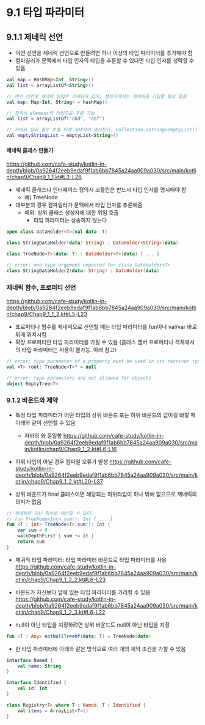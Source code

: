 # 9.1 타입 파라미터

## 9.1.1 제네릭 선언

* 어떤 선언을 제네릭 선언으로 만들려면 하나 이상의 타입 파라미터를 추가해야 함
* 컴파일러가 문맥에서 타입 인자의 타입을 추론할 수 있다면 타입 인자를 생략할 수 있음

```kotlin
val map = HashMap<Int, String>()
val list = arrayListOf<String>()

// 변수 선언에 제네릭 타입이 기재되어 있어, 생성자에서는 제네릭을 기입할 필요 없음
val map: Map<Int, String> = hashMap()

// 정의시 element의 타입으로 추론 가능 
val list = arrayListOf("abd", "def")

// 자바와 달리 함수 호출 뒤에 제네릭이 명시된다. Collection.<String>emptyList()
val emptyStringList = emptyList<String>()
```

#### 제네릭 클래스 만들기

https://github.com/cafe-study/kotlin-in-depth/blob/0a9264f2eeb9edaf9f1ab6bb7845a24aa909a030/src/main/kotlin/chap9/Chap9_1_1.kt#L3-L26

* 제네릭 클래스나 인터페이스 정의시 코틀린은 반드시 타입 인자를 명시해야 함
    * 예) TreeNode<Any>
* 대부분의 경우 컴파일러가 문맥에서 타입 인자를 추론해줌
    * 예외: 상위 클래스 생성자에 대한 위임 호출
        * 타입 파라미터는 상송하지 않는다

```kotlin
open class DataHolder<T>(val data: T)

class StringDataHolder(data: String) : DataHolder<String>(data)

class TreeNode<T>(data: T) : DataHolder<T>(data) { ... }

// error: one type argument expected for class DataHolder<T>
class StringDataHolder2(data: String) : DataHolder(data)

```

### 제네릭 함수, 프로퍼티 선언

https://github.com/cafe-study/kotlin-in-depth/blob/0a9264f2eeb9edaf9f1ab6bb7845a24aa909a030/src/main/kotlin/chap9/Chap9_1_1_2.kt#L5-L23

* 프로퍼티나 함수를 제네릭으로 선언할 때는 타입 파라미터를 fun이나 val/var 바로 뒤에 위치시킴
* 확장 프로퍼티만 타입 파라미터를 가질 수 있음 (클래스 멤버 프로퍼티나 객체에서의 타입 파라미터는 사용이 불가능. 아래 참고)

```kotlin
// error: type parameter of a property must be used in its receiver type
val <T> root: TreeNode<T>? = null

// error: type parameters are not allowed for objects
object EmptyTree<T> 
```

### 9.1.2 바운드와 제약

* 특정 타입 파라미터가 어떤 타입의 상위 바운드 또는 하위 바운드의 값이길 바랄 때 아래와 같이 선언할 수 있음
    * 자바의 <T extends Object> 와 동일함
      https://github.com/cafe-study/kotlin-in-depth/blob/0a9264f2eeb9edaf9f1ab6bb7845a24aa909a030/src/main/kotlin/chap9/Chap9_1_2.kt#L6-L16

* 하위 타입이 아닐 경우 컴파일 오류가 발생
  https://github.com/cafe-study/kotlin-in-depth/blob/0a9264f2eeb9edaf9f1ab6bb7845a24aa909a030/src/main/kotlin/chap9/Chap9_1_2.kt#L20-L37

* 상위 바운드가 final 클래스이면 해당되는 하위타입이 하나 밖에 없으므로 제네릭의 의미가 없음

```kotlin
// 제네릭이 아닌 함수로 대신할 수 있다.
// fun TreeNode<Int>.sum(): Int { ... }
fun <T : Int> TreeNode<T>.sum(): Int {
    var sum = 0
    walkDepthFirst { sum += it }
    return sum
}
```

* 재귀적 타입 파라미터: 타입 파라미터 바운드로 타입 파라미터를 사용
  https://github.com/cafe-study/kotlin-in-depth/blob/0a9264f2eeb9edaf9f1ab6bb7845a24aa909a030/src/main/kotlin/chap9/Chap9_1_2_2.kt#L6-L23

* 바운드가 자신보다 앞에 있는 타입 파라미터를 가리킬 수 있음
  https://github.com/cafe-study/kotlin-in-depth/blob/0a9264f2eeb9edaf9f1ab6bb7845a24aa909a030/src/main/kotlin/chap9/Chap9_1_2_3.kt#L6-L22

* null이 아닌 타입을 지정하려면 상위 바운드도 null이 아닌 타입을 지정

```kotlin
fun <T : Any> notNullTreeOf(data: T) = TreeNode(data)
```

* 한 타입 파라미터에 아래와 같은 방식으로 여러 개의 제약 조건을 가할 수 있음

```kotlin
interface Named {
    val name: String
}

interface Identified {
    val id: Int
}

class Registry<T> where T : Named, T : Identified {
    val items = ArrayList<T>()
}
```